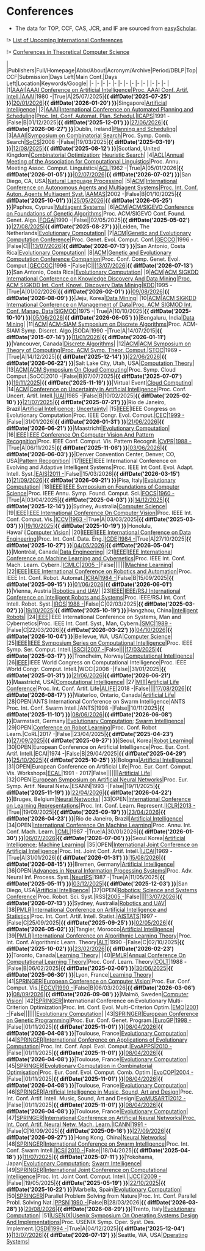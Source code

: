 # Conferences

- The data for TOP, CCF, CAS, JCR, and IF are sourced from [easyScholar](https://www.easyscholar.cc/).

!> [List of Upcoming International Conferences](https://internationalconferencealerts.com/all-events.php)

!> [Conferences in Theoretical Computer Science](https://www.lix.polytechnique.fr/~hermann/conf.php)

|  |Publishers|Full/Homepage|Abbr/About|Acronym/Archive|Period/DBLP|Top|CCF|Submission|Days Left|Main Conf.|Days Left|Location|Keywords/Google|
|- |-         |-            |-         |-              |-          |-  |-  |-         |-        |          |-        |-       |-              |
|1|[AAAI](https://www.aaai.org/)|[AAAI Conference on Artificial Intelligence](https://aaai.org/Conferences/conferences.php)|[Proc. AAAI Conf. Artif. Intell.](https://ojs.aaai.org/index.php/AAAI/about)|[AAAI](https://ojs.aaai.org/index.php/AAAI/issue/archive)|1980 -|True|A|25/07/2025|**{{ diffDate('2025-07-25') }}**|[20/01/2026](https://aaai.org/conference/aaai/aaai-26/)|**{{ diffDate('2026-01-20') }}**|Singapore|[Artificial Intelligence](https://www.google.com/search?q=Artificial+Intelligence)|
|2|[AAAI](https://www.aaai.org/)|[International Conference on Automated Planning and Scheduling](https://www.icaps-conference.org/)|[Proc. Int. Conf. Automat. Plan. Schedul.](https://www.icaps-conference.org/)|[ICAPS](https://ojs.aaai.org/index.php/ICAPS/issue/archive)|1991 -|False|B|01/12/2025|**{{ diffDate('2025-12-01') }}**|[27/06/2026](https://icaps26.icaps-conference.org/)|**{{ diffDate('2026-06-27') }}**|Dublin, Ireland|[Planning and Scheduling](https://www.google.com/search?q=Planning+and+Scheduling)|
|3|[AAAI](https://www.aaai.org/)|[Symposium on Combinatorial Search](http://search-conference.org)|Proc. Symp. Comb. Search|[SoCS](https://ojs.aaai.org/index.php/SOCS/issue/archive)|2008 -|False||19/03/2025|**{{ diffDate('2025-03-19') }}**|[12/08/2025](https://socs25.search-conference.org/)|**{{ diffDate('2025-08-12') }}**|Scotland, United Kingdom|[Combinatorial Optimization](https://www.google.com/search?q=Combinatorial+Optimization); [Heuristic Search](https://www.google.com/search?q=Heuristic+Search)|
|4|[ACL](https://www.aclweb.org/)|[Annual Meeting of the Association for Computational Linguistics](https://aclanthology.org/venues/acl/)|Proc. Annu. Meeting Assoc. Comput. Linguistics|[ACL](https://aclanthology.org/venues/acl/)|1962 -|True|A|05/01/2026|**{{ diffDate('2026-01-05') }}**|[02/07/2026](https://2026.aclweb.org/)|**{{ diffDate('2026-07-02') }}**|San Diego, CA, USA|[Natural Language Processing](https://www.google.com/search?q=Natural+Language+Processing)|
|5|[ACM](https://www.acm.org/)|[International Conference on Autonomous Agents and Multiagent Systems](https://www.ifaamas.org/)|[Proc. Int. Conf. Auton. Agents Multiagent Syst.](https://www.ifaamas.org/)|[AAMAS](https://dl.acm.org/conference/aamas/proceedings)|2002 -|False|B|01/10/2025|**{{ diffDate('2025-10-01') }}**|[25/05/2026](https://cyprusconferences.org/aamas2026/)|**{{ diffDate('2026-05-25') }}**|Paphos, Cyprus|[Multiagent Systems](https://www.google.com/search?q=Multiagent+Systems)|
|6|[ACM](https://www.acm.org/)|[ACM/SIGEVO Conference on Foundations of Genetic Algorithms](https://sig.sigevo.org/FOGAs)|Proc. ACM/SIGEVO Conf. Found. Genet. Algo.|[FOGA](https://dl.acm.org/conference/foga)|1990 -|False||02/05/2025|**{{ diffDate('2025-05-02') }}**|[27/08/2025](https://naco.liacs.nl/foga2025/)|**{{ diffDate('2025-08-27') }}**|Leiden, The Netherlands|[Evolutionary Computation](https://www.google.com/search?q=Evolutionary+Computation)|
|7|[ACM](https://www.acm.org/)|[Genetic and Evolutionary Computation Conference](https://dl.acm.org/conference/gecco)|Proc. Genet. Evol. Comput. Conf.|[GECCO](https://dl.acm.org/conference/gecco)|1996 -|False|C|||[13/07/2026](https://gecco-2026.sigevo.org/HomePage)|**{{ diffDate('2026-07-13') }}**|San Antonio, Costa Rica|[Evolutionary Computation](https://www.google.com/search?q=Evolutionary+Computation)|
|8|[ACM](https://www.acm.org/)|[Genetic and Evolutionary Computation Conference Companion](https://dl.acm.org/conference/gecco)|Proc. Conf. Comp. Genet. Evol. Comput.|[GECCOC](https://dl.acm.org/conference/gecco)|1996 -|False|C|||[13/07/2026](https://gecco-2025.sigevo.org/HomePage)|**{{ diffDate('2026-07-13') }}**|San Antonio, Costa Rica|[Evolutionary Computation](https://www.google.com/search?q=Evolutionary+Computation)|
|9|[ACM](https://www.acm.org/)|[ACM SIGKDD International Conference on Knowledge Discovery And Data Mining](https://kdd.org)|[Proc. ACM SIGKDD Int. Conf. Knowl. Discovery Data Mining](https://kdd.org/about)|[KDD](https://dlnext.acm.org/conference/kdd/proceedings)|1995 -|True|A|01/02/2026|**{{ diffDate('2026-02-01') }}**|[09/08/2026](https://kdd2026.kdd.org/)|**{{ diffDate('2026-08-09') }}**|Jeju, Korea|[Data Mining](https://www.google.com/search?q=Data+Mining)|
|10|[ACM](https://www.acm.org/)|[ACM SIGKDD International Conference on Management of Data](https://sigmod.org/)|[Proc. ACM SIGMOD Int. Conf. Manag. Data](https://sigmod.org/about-sigmod/)|[SIGMOD](https://dl.acm.org/conference/mod/proceedings)|1975 -|True|A|10/10/2025|**{{ diffDate('2025-10-10') }}**|[05/06/2026](https://2026.sigmod.org/)|**{{ diffDate('2026-06-05') }}**|Bengaluru, India|[Data Mining](https://www.google.com/search?q=Data+Mining)|
|11|[ACM](https://www.acm.org/)|[ACM-SIAM Symposium on Discrete Algorithms](https://www.siam.org/conferences-events/siam-conferences)|Proc. ACM-SIAM Symp. Discret. Algo.|SODA|1990 -|True|A|14/07/2015|**{{ diffDate('2015-07-14') }}**|[11/01/2026](https://www.siam.org/conferences-events/siam-conferences/soda26/)|**{{ diffDate('2026-01-11') }}**|Vancouver, Canada|[Discrete Algorithms](https://www.google.com/search?q=Discrete+Algorithms)|
|12|[ACM](https://www.acm.org/)|[ACM Symposium on Theory of Computing](https://sigact.org/articles/conferences.html)|[Proc. ACM Symp. Theor. Comput.](https://acm-stoc.org/)|[STOC](https://dl.acm.org/conference/stoc)|1969 -|True|A|14/12/2025|**{{ diffDate('2025-12-14') }}**|[22/06/2026](https://acm-stoc.org/stoc2026/)|**{{ diffDate('2026-06-22') }}**|Salt Lake City, Utah, USA|[Computation Theory](https://www.google.com/search?q=Computation+Theory)|
|13|[ACM](https://www.acm.org/)|[ACM Symposium On Cloud Computing](https://acmsocc.org/)|Proc. Symp. Cloud Comput.|SoCC|2010 -|False|B|07/07/2025|**{{ diffDate('2025-07-07') }}**|[19/11/2025](https://acmsocc.org/2025/index.html)|**{{ diffDate('2025-11-19') }}**|Virtual Event|[Cloud Computing](https://www.google.com/search?q=Cloud+Computing)|
|14|[ACM](https://www.acm.org/)|[Conference on Uncertainty in Artificial Intelligence](https://www.auai.org/)|Proc. Conf. Uncert. Artif. Intell.|[UAI](https://dl.acm.org/conference/uai)|1985 -|False|B|10/02/2025|**{{ diffDate('2025-02-10') }}**|[21/07/2025](https://www.auai.org/uai2025/)|**{{ diffDate('2025-07-21') }}**|Rio de Janeiro, Brazil|[Artificial Intelligence](https://www.google.com/search?q=Artificial+Intelligence); [Uncertainty](https://www.google.com/search?q=Uncertainty)|
|15|[IEEE](https://ieeexplore.ieee.org/)|IEEE Congress on Evolutionary Computation|Proc. IEEE Congr. Evol. Comput.|[CEC](https://ieeexplore.ieee.org/xpl/conhome/1000284/all-proceedings)|[1999 -](https://dblp.org/db/conf/cec/index.html)|False||31/01/2026|**{{ diffDate('2026-01-31') }}**|[21/06/2026](https://attend.ieee.org/wcci-2026/)|**{{ diffDate('2026-06-21') }}**|Maastricht|[Evolutionary Computation](https://www.google.com/search?q=Evolutionary+Computation)|
|16|[IEEE](https://ieeexplore.ieee.org/)|[IEEE Conference On Computer Vision And Pattern Recognition](https://cvpr.thecvf.com/)|Proc. IEEE Conf. Comput. Vis. Pattern Recognit.|[CVPR](https://ieeexplore.ieee.org/xpl/conhome/1000147/all-proceedings)|[1988 -](https://dblp.org/db/conf/cvpr/index.html)|True|A|06/11/2025|**{{ diffDate('2025-11-06') }}**|[03/06/2026](https://cvpr.thecvf.com/Conferences/2026)|**{{ diffDate('2026-06-03') }}**|Denver Convention Center, Denver, CO, USA|[Pattern Recognition](https://www.google.com/search?q=Pattern+Recognition)|
|17|[IEEE](https://ieeexplore.ieee.org/)|IEEE International Conference on Evolving and Adaptive Intelligent Systems|Proc. IEEE Int Conf. Evol. Adapt. Intell. Syst.|[EAIS](https://ieeexplore.ieee.org/xpl/conhome/1800397/all-proceedings)|[2011 -](https://dblp.org/db/conf/eais/index.html)|False||15/03/2026|**{{ diffDate('2026-03-15') }}**|[21/09/2026](https://ai.dii.unipi.it/eais2026/)|**{{ diffDate('2026-09-21') }}**|Pisa, Italy|[Evolutionary Computation](https://www.google.com/search?q=Evolutionary+Computation)|
|18|[IEEE](https://ieeexplore.ieee.org/)|[IEEE Symposium on Foundations of Computer Science](https://ieee-focs.org/)|Proc. IEEE Annu. Symp. Found. Comput. Sci.|[FOCS](https://ieeexplore.ieee.org/xpl/conhome/1000292/all-proceedings)|[1960 -](https://dblp.org/db/conf/focs/index.html)|True|A|03/04/2025|**{{ diffDate('2025-04-03') }}**|[14/12/2025](https://focs.computer.org/2025/)|**{{ diffDate('2025-12-14') }}**|Sydney, Australia|[Computer Science](https://www.google.com/search?q=Computer+Science)|
|19|[IEEE](https://ieeexplore.ieee.org/)|[IEEE International Conference On Computer Vision](https://iccv.thecvf.com/)|Proc. IEEE Int. Conf. Comput. Vis.|[ICCV](https://ieeexplore.ieee.org/xpl/conhome/1000149/all-proceedings)|[1963 -](https://dblp.org/db/conf/iccv/index.html)|True|A|03/03/2025|**{{ diffDate('2025-03-03') }}**|[19/10/2025](https://iccv.thecvf.com/)|**{{ diffDate('2025-10-19') }}**|Honolulu, Hawai'i|[Computer Vision](https://www.google.com/search?q=Computer+Vision)|
|20|[IEEE](https://ieeexplore.ieee.org/)|[IEEE International Conference on Data Engineering](https://ieee-icde.org/)|Proc. Int. Conf. Data. Eng.|[ICDE](https://ieeexplore.ieee.org/xpl/conhome/1000178/all-proceedings)|[1984 -](https://dblp.org/db/conf/icde/index.html)|True|A|27/10/2025|**{{ diffDate('2025-10-27') }}**|[04/05/2026](https://icde2026.github.io/)|**{{ diffDate('2026-05-04') }}**|Montréal, Canada|[Data Engineering](https://www.google.com/search?q=Data+Engineering)|
|21|[IEEE](https://ieeexplore.ieee.org/)|[IEEE International Conference on Machine Learning and Cybernetics](https://www.icmlc.com/)|Proc. IEEE Int. Conf. Mach. Learn. Cybern.|[ICMLC](https://ieeexplore.ieee.org/xpl/conhome/1000424/all-proceedings)|[2005 -](https://dblp.org/db/conf/icmlc/index.html)|False|||||||[Machine Learning](https://www.google.com/search?q=Machine+Learning)|
|22|[IEEE](https://ieeexplore.ieee.org/)|[IEEE International Conference on Robotics and Automation](https://www.ieee-ras.org/conferences-workshops/fully-sponsored/icra)|Proc. IEEE Int. Conf. Robot. Automat.|[ICRA](https://ieeexplore.ieee.org/xpl/conhome/1000639/all-proceedings)|[1984 -](https://dblp.org/db/conf/icra/index.html)|False|B|15/09/2025|**{{ diffDate('2025-09-15') }}**|[01/06/2026](https://2026.ieee-icra.org/)|**{{ diffDate('2026-06-01') }}**|Vienna, Austria|[Robotics and UAV](https://www.google.com/search?q=Robotics+and+UAV)|
|23|[IEEE](https://ieeexplore.ieee.org/)|[IEEE/RSJ International Conference on Intelligent Robots and Systems](https://www.ieee-ras.org/conferences-workshops/financially-co-sponsored/iros)|Proc. IEEE/RSJ Int. Conf. Intell. Robot. Syst.|[IROS](https://ieeexplore.ieee.org/xpl/conhome/1000393/all-proceedings)|[1988 -](https://dblp.org/db/conf/iros/index.html)|False|C|02/03/2025|**{{ diffDate('2025-03-02') }}**|[19/10/2025](http://www.iros25.org/)|**{{ diffDate('2025-10-19') }}**|Hangzhou, China|[Intelligent Robots](https://www.google.com/search?q=Intelligent+Robots)|
|24|[IEEE](https://ieeexplore.ieee.org/)|IEEE International Conference on Systems, Man and Cybernetics|Proc. IEEE Int. Conf. Syst., Man, Cybern.|[SMC](https://ieeexplore.ieee.org/xpl/conhome/1000738/all-proceedings)|[1989 -](https://dblp.org/db/conf/smc/index.html)|False|C|22/03/2026|**{{ diffDate('2026-03-22') }}**|[04/10/2026](https://www.ieeesmc2026.org/)|**{{ diffDate('2026-10-04') }}**|Bellevue, WA, USA|[Computer Science](https://www.google.com/search?q=Computer+Science)|
|25|[IEEE](https://ieeexplore.ieee.org/)|[IEEE Symposium Series on Computational Intelligence](https://ieee-ssci.org/)|Proc. IEEE Symp. Ser. Comput. Intell.|[SSCI](https://ieeexplore.ieee.org/xpl/conhome/1811304/all-proceedings)|[2007 -](https://dblp.org/db/conf/ssci/index.html)|False||||[17/03/2025](https://ieee-ssci.org/)|**{{ diffDate('2025-03-17') }}**|Trondheim, Norway|[Computational Intelligence](https://www.google.com/search?q=Computational+Intelligence)|
|26|[IEEE](https://ieeexplore.ieee.org/)|IEEE World Congress on Computational Intelligence|Proc. IEEE World Congr. Comput. Intell.|WCCI|2008 -|False||31/01/2025|**{{ diffDate('2025-01-31') }}**|[21/06/2026](https://attend.ieee.org/wcci-2026/)|**{{ diffDate('2026-06-21') }}**|Maastricht, USA|[Computational Intelligence](https://www.google.com/search?q=Computational+Intelligence)|
|27|[MIT](https://direct.mit.edu/)|[Artificial Life Conference](https://direct.mit.edu/isal)|Proc. Int. Conf. Artif. Life|[ALIFE](https://direct.mit.edu/isal)|2018 -|False||||[17/08/2026](https://alife.org/conference/alife-2026/)|**{{ diffDate('2026-08-17') }}**|Waterloo, Ontario, Canada|[Artificial Life](https://www.google.com/search?q=Artificial+Life)|
|28|OPEN|ANTS International Conference on Swarm Intelligence|ANTS Proc. Int. Conf. Swarm Intell.|ANTS|1998 -|False||10/11/2025|**{{ diffDate('2025-11-10') }}**|[08/06/2026](https://ants2026.org/)|**{{ diffDate('2026-06-08') }}**|Darmstadt, Germany|[Evolutionary Computation](https://www.google.com/search?q=Evolutionary+Computation); [Swarm Intelligence](https://www.google.com/search?q=Swarm+Intelligence)|
|29|OPEN|[Conference on Robot Learning](https://www.corl.org/)|Proc. Conf. Robot Learn.|CoRL|2017 -|False||23/04/2025|**{{ diffDate('2025-04-23') }}**|[27/09/2025](https://www.corl.org/)|**{{ diffDate('2025-09-27') }}**|Seoul, Korea|[Robot Learning](https://www.google.com/search?q=Robot+Learning)|
|30|OPEN|European Conference on Artificial Intelligence|Proc. Eur. Conf. Artif. Intell.|ECAI|1974 -|False|B|29/04/2025|**{{ diffDate('2025-04-29') }}**|[25/10/2025](https://ecai2025.org/)|**{{ diffDate('2025-10-25') }}**|Bologna|[Artificial Intelligence](https://www.google.com/search?q=Artificial+Intelligence)|
|31|OPEN|European Conference on Artificial Life|Proc. Eur. Conf. Comput. Vis. Workshops|[ECAL](https://link.springer.com/conference/ecal)|1991 - 2017|False|||||||[Artificial Life](https://www.google.com/search?q=Artificial+Life)|
|32|OPEN|[European Symposium on Artificial Neural Networks](https://www.esann.org/)|Proc. Eur. Symp. Artif. Neural Netw.|ESANN|1993 -|False||19/11/2025|**{{ diffDate('2025-11-19') }}**|[22/04/2026](https://www.esann.org/)|**{{ diffDate('2026-04-22') }}**|Bruges, Belgium|[Neural Networks](https://www.google.com/search?q=Neural+Networks)|
|33|OPEN|[International Conference on Learning Representations](https://iclr.cc)|Proc. Int. Conf. Learn. Represent.|[ICLR](https://openreview.net/group?id=ICLR.cc)|[2013 -](https://dblp.org/db/conf/iclr/index.html)|True||19/09/2025|**{{ diffDate('2025-09-19') }}**|[23/04/2026](https://iclr.cc/)|**{{ diffDate('2026-04-23') }}**|Rio de Janeiro, Brazil|[Artificial Intelligence](https://www.google.com/search?q=Artificial+Intelligence)|
|34|OPEN|[International Conference On Machine Learning](https://icml.cc)|Proc. Annu. Int. Conf. Mach. Learn.|[ICML](https://proceedings.mlr.press/)|1987 -|True|A|30/01/2026|**{{ diffDate('2026-01-30') }}**|[06/07/2026](https://icml.cc/)|**{{ diffDate('2026-07-06') }}**|Seoul Korea|[Artificial Intelligence](https://www.google.com/search?q=Artificial+Intelligence); [Machine Learning](https://www.google.com/search?q=Machine+Learning)|
|35|OPEN|[International Joint Conference on Artificial Intelligence](https://www.ijcai.org)|Proc. Int. Joint Conf. Artif. Intell.|[IJCAI](https://www.ijcai.org/all_proceedings)|1969 -|True|A|31/01/2026|**{{ diffDate('2026-01-31') }}**|[15/08/2026](https://2026.ijcai.org/)|**{{ diffDate('2026-08-15') }}**|Bremen, Germany|[Artificial Intelligence](https://www.google.com/search?q=Artificial+Intelligence)|
|36|OPEN|[Advances in Neural Information Processing Systems](https://nips.cc/)|Proc. Adv. Neural Inf. Process. Syst.|[NeurIPS](https://proceedings.neurips.cc/)|1987 -|True|A|11/05/2025|**{{ diffDate('2025-05-11') }}**|[03/12/2025](https://nips.cc/)|**{{ diffDate('2025-12-03') }}**|San Diego, USA|[Artificial Intelligence](https://www.google.com/search?q=Artificial+Intelligence)|
|37|OPEN|[Robotics: Science and Systems Conference](https://roboticsconference.org)|Proc. Robot. Sci. Syst.|RSS|[2005 -](https://dblp.org/db/conf/rss/index.html)|False||||[13/07/2026](https://roboticsconference.org)|**{{ diffDate('2026-07-13') }}**|Sydney, Australia|[Robotics and UAV](https://www.google.com/search?q=Robotics+and+UAV)|
|38|[PMLR](https://proceedings.mlr.press/)|[International Conference on Artificial Intelligence and Statistics](https://aistats.org)|Proc. Int. Conf. Artif. Intell. Statist.|[AISTATS](https://proceedings.mlr.press/)|1997 -|False|C|25/09/2025|**{{ diffDate('2025-09-25') }}**|[02/05/2026](https://aistats.org/aistats2026/)|**{{ diffDate('2026-05-02') }}**|Tangier, Morocco|[Artificial Intelligence](https://www.google.com/search?q=Artificial+Intelligence)|
|39|[PMLR](https://proceedings.mlr.press/)|[International Conference on Algorithmic Learning Theory](http://algorithmiclearningtheory.org/)|Proc. Int. Conf. Algorithmic Learn. Theory|[ALT](https://proceedings.mlr.press/)|1990 -|False|C|02/10/2025|**{{ diffDate('2025-10-02') }}**|[23/02/2026](http://algorithmiclearningtheory.org/alt2026/)|**{{ diffDate('2026-02-23') }}**|Toronto, Canada|[Learning Theory](https://www.google.com/search?q=Learning+Theory)|
|40|[PMLR](https://proceedings.mlr.press/)|[Annual Conference On Computational Learning Theory](http://learningtheory.org)|Proc. Conf. Learn. Theory|[COLT](https://dl.acm.org/conference/colt/proceedings)|1988 -|False|B|06/02/2025|**{{ diffDate('2025-02-06') }}**|[30/06/2025](https://learningtheory.org/colt2025/)|**{{ diffDate('2025-06-30') }}**|Lyon, France|[Learning Theory](https://www.google.com/search?q=Learning+Theory)|
|41|[SPRINGER](https://www.springer.com/)|[European Conference on Computer Vision](https://eccv.ecva.net/)|Proc. Eur. Conf. Comput. Vis.|[ECCV](https://link.springer.com/conference/eccv)|[1990 -](https://dblp.org/db/conf/eccv/index.html)|False|B|06/03/2026|**{{ diffDate('2026-03-06') }}**|[08/09/2026](https://eccv.ecva.net/)|**{{ diffDate('2026-09-08') }}**|Malmö, Sweden|[Computer Vision](https://www.google.com/search?q=Computer+Vision)|
|42|[SPRINGER](https://www.springer.com/)|International Conference on Evolutionary Multi-Criterion Optimization|Proc. Int. Conf. Evol. Multi-Criterion Optim.|[EMO](https://link.springer.com/conference/emo)|[2001 -](https://dblp.org/db/conf/emo/index.html)|False|||||||[Evolutionary Computation](https://www.google.com/search?q=Evolutionary+Computation)|
|43|[SPRINGER](https://www.springer.com/)|[European Conference on Genetic Programming](https://www.evostar.org/)|Proc. Eur. Conf. Genet. Program.|[EuroGP](https://link.springer.com/conference/eurogp)|[1998 -](https://dblp.org/db/conf/eurogp/index.html)|False||01/11/2025|**{{ diffDate('2025-11-01') }}**|[08/04/2026](https://www.evostar.org/2026/eurogp/)|**{{ diffDate('2026-04-08') }}**|Toulouse, France|[Evolutionary Computation](https://www.google.com/search?q=Evolutionary+Computation)|
|44|[SPRINGER](https://www.springer.com/)|[International Conference on Applications of Evolutionary Computation](https://www.evostar.org/)|Proc. Int. Conf. Appl. Evol. Comput.|[EvoAPPS](https://link.springer.com/conference/evoapplications)|[2010 -](https://dblp.org/db/conf/evoapps/index.html)|False||01/11/2025|**{{ diffDate('2025-11-01') }}**|[08/04/2026](https://www.evostar.org/2026/evoapps/)|**{{ diffDate('2026-04-08') }}**|Toulouse, France|[Evolutionary Computation](https://www.google.com/search?q=Evolutionary+Computation)|
|45|[SPRINGER](https://www.springer.com/)|[Evolutionary Computation in Combinatorial Optimisation](https://www.evostar.org/)|Proc. Eur. Conf. Evol. Comput. Comb. Optim.|[EvoCOP](https://link.springer.com/conference/evocop)|[2004 -](https://dblp.org/db/conf/evocop/index.html)|False||01/11/2025|**{{ diffDate('2025-11-01') }}**|[08/04/2026](https://www.evostar.org/2026/evocop/)|**{{ diffDate('2026-04-08') }}**|Toulouse, France|[Evolutionary Computation](https://www.google.com/search?q=Evolutionary+Computation)|
|46|[SPRINGER](https://www.springer.com/)|[Artificial Intelligence in Music, Sound, Art and Design](https://www.evostar.org/)|Proc. Int. Conf. Artif. Intell. Music, Sound, Art and Design|[EvoMUSART](https://link.springer.com/conference/evomusart)|[2012 -](https://dblp.org/db/conf/evomusart/index.html)|False||01/11/2025|**{{ diffDate('2025-11-01') }}**|[08/04/2026](https://www.evostar.org/2026/evomusart/)|**{{ diffDate('2026-04-08') }}**|Toulouse, France|[Evolutionary Computation](https://www.google.com/search?q=Evolutionary+Computation)|
|47|[SPRINGER](https://www.springer.com/)|[International Conference on Artificial Neural Networks](https://e-nns.org/)|[Proc. Int. Conf. Artif. Neural Netw. Mach. Learn.](https://e-nns.org/)|[ICANN](https://link.springer.com/conference/icann)|[1991 -](https://dblp.org/db/conf/icann/index.html)|False|C|16/09/2025|**{{ diffDate('2025-09-16') }}**|[27/09/2026](https://waset.org/artificial-neural-networks-conference-in-september-2026-in-hong-kong)|**{{ diffDate('2026-09-27') }}**|Hong Kong, China|[Neural Networks](https://www.google.com/search?q=Neural+Networks)|
|48|[SPRINGER](https://www.springer.com/)|[International Conference on Swarm Intelligence](https://iasei.org/)|Proc. Int. Conf. Swarm Intell.|[ICSI](https://link.springer.com/conference/icsi)|[2010 -](https://dblp.org/db/conf/swarm/index.html)|False||18/04/2025|**{{ diffDate('2025-04-18') }}**|[11/07/2025](https://iasei.org/icsi2025/)|**{{ diffDate('2025-07-11') }}**|Yokohama, Japan|[Evolutionary Computation](https://www.google.com/search?q=Evolutionary+Computation); [Swarm Intelligence](https://www.google.com/search?q=Swarm+Intelligence)|
|49|[SPRINGER](https://www.springer.com/)|[International Joint Conference on Computational Intelligence](https://ijcci.scitevents.org/)|Proc. Int. Joint Conf. Comput. Intell.|[IJCCI](https://link.springer.com/conference/ijcci)|[2009 -](https://dblp.org/db/conf/ijcci/index.html)|False||19/05/2025|**{{ diffDate('2025-05-19') }}**|[22/10/2025](https://ijcci.scitevents.org/)|**{{ diffDate('2025-10-22') }}**|Marbella, Spain|[Evolutionary Computation](https://www.google.com/search?q=Evolutionary+Computation)|
|50|[SPRINGER](https://www.springer.com/)|Parallel Problem Solving from Nature|Proc. Int. Conf. Parallel Probl. Solving Nat.|[PPSN](https://link.springer.com/conference/ppsn)|[1990 -](https://dblp.org/db/conf/ppsn/index.html)|False|B|28/03/2026|**{{ diffDate('2026-03-28') }}**|[29/08/2026](https://ppsn2026.disi.unitn.it/)|**{{ diffDate('2026-08-29') }}**|Trento, Italy|[Evolutionary Computation](https://www.google.com/search?q=Evolutionary+Computation)|
|51|[USENIX](https://www.usenix.org/)|[Usenix Symposium On Operating Systems Design And Implementations](https://www.usenix.org)|Proc. USENIX Symp. Oper. Syst. Des. Implement.|[OSDI](https://dl.acm.org/conference/osdi/proceedings)|[1994 -](https://dblp.org/db/conf/osdi/index.html)|True|A|04/12/2025|**{{ diffDate('2025-12-04') }}**|[13/07/2026](https://www.usenix.org/conference/osdi26)|**{{ diffDate('2026-07-13') }}**|Seattle, WA, USA|[Operating Systems](https://www.google.com/search?q=Operating+Systems)|
